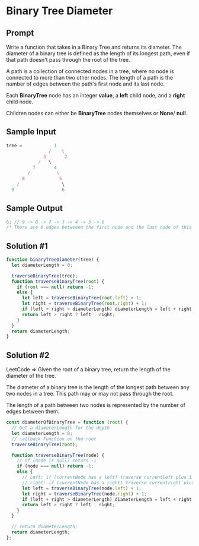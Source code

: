 # Binary Tree Diameter

## Prompt

Write a function that takes in a Binary Tree and returns its diameter. The diameter of a binary tree is defined as the length of its longest path, even if that path doesn't pass through the root of the tree.

A path is a collection of connected nodes in a tree, where no node is connected to more than two other nodes. The length of a path is the number of edges between the path's first node and its last node.

Each **BinaryTree** node has an integer **value**, a **left** child node, and a **right** child node.

Children nodes can either be **BinaryTree** nodes themselves or **None**/ **null**.

## Sample Input

```js
tree =            1
                /    \
              3       2
            /   \
          7       4
        /          \
      8             5
    /                \
  9                  6
```

## Sample Output

```js
6; // 9 -> 8 -> 7 -> 3 -> 4 -> 5 -> 6
/* There are 6 edges betweeen the first node and the last node of this tree's longest path.*/
```

## Solution #1

```js
function binaryTreeDiameter(tree) {
  let diameterLength = 0;

  traverseBinaryTree(tree);
  function traverseBinaryTree(root) {
    if (root === null) return -1;
    else {
      let left = traverseBinaryTree(root.left) + 1;
      let right = traverseBinaryTree(root.right) + 1;
      if (left + right > diameterLength) diameterLength = left + right;
      return left > right ? left : right;
    }
  }
  return diameterLength;
}
```

## Solution #2

LeetCode => Given the root of a binary tree, return the length of the diameter of the tree.

The diameter of a binary tree is the length of the longest path between any two nodes in a tree. This path may or may not pass through the root.

The length of a path between two nodes is represented by the number of edges between them.

```js
const diameterOfBinaryTree = function (root) {
  // Get a diameterLength for the depth
  let diameterLength = 0;
  // callback Function on the root
  traverseBinaryTree(root);

  function traverseBinaryTree(node) {
    // if (node is null) return -1
    if (node === null) return -1;
    else {
      // Left: if (currentNode has a left) traverse currentleft plus 1
      // right: if (currentNode has a right) traverse currentright plus 1
      let left = traverseBinaryTree(node.left) + 1;
      let right = traverseBinaryTree(node.right) + 1;
      if (left + right > diameterLength) diameterLength = left + right;
      return left > right ? left : right;
    }
  }

  // return diameterLength;
  return diameterLength;
};
```

